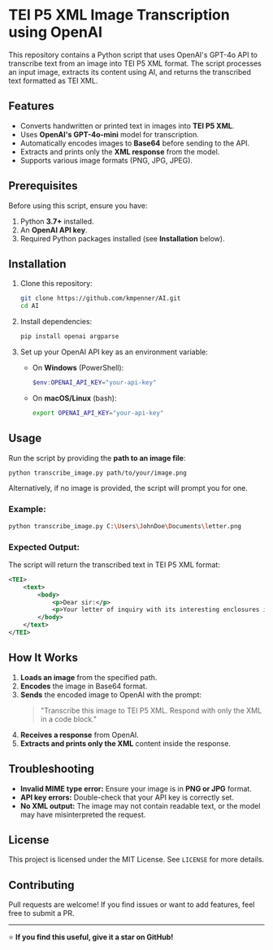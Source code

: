 
# TEI P5 XML Image Transcription using OpenAI

This repository contains a Python script that uses OpenAI's GPT-4o API to transcribe text from an image into TEI P5 XML format. The script processes an input image, extracts its content using AI, and returns the transcribed text formatted as TEI XML.

## Features

- Converts handwritten or printed text in images into **TEI P5 XML**.
- Uses **OpenAI's GPT-4o-mini** model for transcription.
- Automatically encodes images to **Base64** before sending to the API.
- Extracts and prints only the **XML response** from the model.
- Supports various image formats (PNG, JPG, JPEG).

## Prerequisites

Before using this script, ensure you have:

1. Python **3.7+** installed.
2. An **OpenAI API key**.
3. Required Python packages installed (see **Installation** below).

## Installation

1. Clone this repository:
   ```sh
   git clone https://github.com/kmpenner/AI.git
   cd AI
   ```

2. Install dependencies:
   ```sh
   pip install openai argparse
   ```

3. Set up your OpenAI API key as an environment variable:
   - On **Windows** (PowerShell):
     ```powershell
     $env:OPENAI_API_KEY="your-api-key"
     ```
   - On **macOS/Linux** (bash):
     ```sh
     export OPENAI_API_KEY="your-api-key"
     ```

## Usage

Run the script by providing the **path to an image file**:

```sh
python transcribe_image.py path/to/your/image.png
```

Alternatively, if no image is provided, the script will prompt you for one.

### Example:

```sh
python transcribe_image.py C:\Users\JohnDoe\Documents\letter.png
```

### Expected Output:

The script will return the transcribed text in TEI P5 XML format:

```xml
<TEI>
    <text>
        <body>
            <p>Dear sir:</p>
            <p>Your letter of inquiry with its interesting enclosures is before me...</p>
        </body>
    </text>
</TEI>
```

## How It Works

1. **Loads an image** from the specified path.
2. **Encodes** the image in Base64 format.
3. **Sends** the encoded image to OpenAI with the prompt:
   > "Transcribe this image to TEI P5 XML. Respond with only the XML in a code block."
4. **Receives a response** from OpenAI.
5. **Extracts and prints only the XML** content inside the response.

## Troubleshooting

- **Invalid MIME type error:** Ensure your image is in **PNG or JPG** format.
- **API key errors:** Double-check that your API key is correctly set.
- **No XML output:** The image may not contain readable text, or the model may have misinterpreted the request.

## License

This project is licensed under the MIT License. See `LICENSE` for more details.

## Contributing

Pull requests are welcome! If you find issues or want to add features, feel free to submit a PR.

---

⭐ **If you find this useful, give it a star on GitHub!**